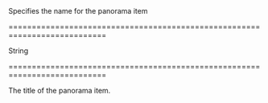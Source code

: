 <!--**
/*-------------------------------------------
    Auto-generated file. Do not modify.
-------------------------------------------

**-->
<!--d-->Specifies the name for the panorama item<!--/d-->
===========================================================================
<!--type-->String<!--/type-->
===========================================================================

<!--shortDescription-->
The title of the panorama item.
<!--/shortDescription-->

<!--fullDescription-->

<!--/fullDescription-->